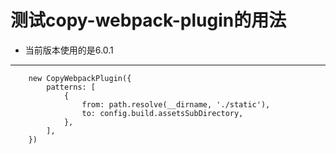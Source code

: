 # 测试copy-webpack-plugin的用法

- 当前版本使用的是6.0.1
---
```
    new CopyWebpackPlugin({
        patterns: [
            {
                from: path.resolve(__dirname, './static'),
                to: config.build.assetsSubDirectory,
            },
        ],
    })

```